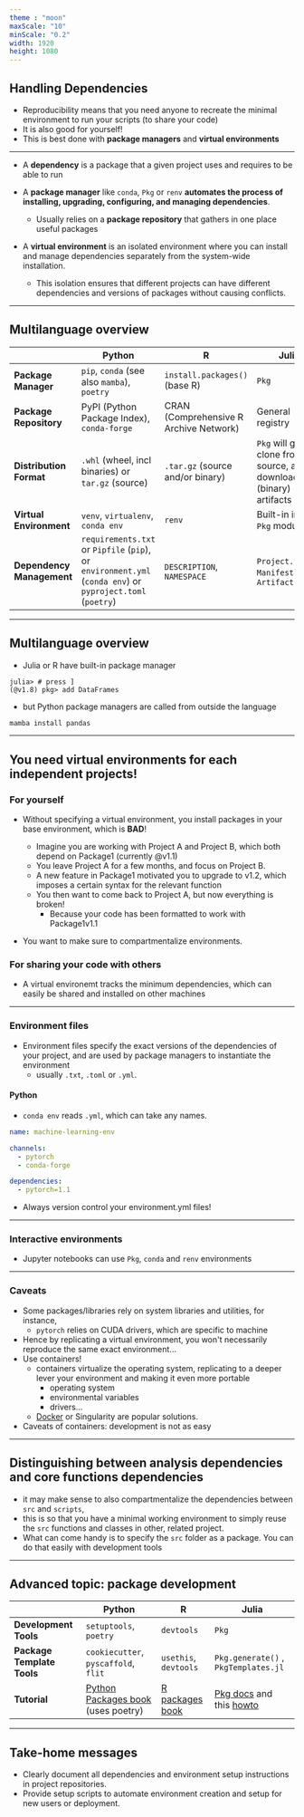 ```yaml
---
theme : "moon"
maxScale: "10"
minScale: "0.2"
width: 1920
height: 1080
---
```

<!-- -->

## Handling Dependencies
- Reproducibility means that you need anyone to recreate the minimal environment to run your scripts (to share your code)
- It is also good for yourself!
- This is best done with **package managers** and **virtual environments** 

---

- A **dependency** is a package that a given project uses and requires to be able to run 

- A **package manager** like `conda`, `Pkg` or `renv` **automates the process of installing, upgrading, configuring, and managing dependencies**.
  - Usually relies on a **package repository** that gathers in one place useful packages

- A **virtual environment** is an isolated environment where you can install and manage dependencies separately from the system-wide installation. 
  - This isolation ensures that different projects can have different dependencies and versions of packages without causing conflicts.

---

## Multilanguage overview

|  | Python | R | Julia |
| --- | --- | --- | --- |
| **Package Manager** | `pip`, `conda` (see also `mamba`), `poetry` | `install.packages()` (base R) | `Pkg` |
| **Package Repository** | PyPI (Python Package Index), `conda-forge` | CRAN (Comprehensive R Archive Network) | General registry |
| **Distribution Format** | `.whl` (wheel, incl binaries) or `tar.gz` (source) | `.tar.gz` (source and/or binary) | `Pkg` will git clone from source, and download (binary) artifacts |
| **Virtual Environment** | `venv`, `virtualenv`, `conda env` | `renv` | Built-in in the `Pkg` module |
| **Dependency Management** | `requirements.txt` or `Pipfile` (`pip`), or `environment.yml` (`conda env`) or `pyproject.toml` (`poetry`) | `DESCRIPTION`, `NAMESPACE` | `Project.toml`, `Manifest.toml`, `Artifacts.toml` |

---

## Multilanguage overview

- Julia or R have built-in package manager
```julia-repl
julia> # press ]
(@v1.8) pkg> add DataFrames
```
- but Python package managers are called from outside the language
```bash
mamba install pandas
```

---

## You need virtual environments for each independent projects!

### For yourself

- Without specifying a virtual environment, you install packages in your base environment, which is **BAD**!

  - Imagine you are working with Project A and Project B, which both depend on Package1 (currently @v1.1)
  - You leave Project A for a few months, and focus on Project B.
  - A new feature in Package1 motivated you to upgrade to v1.2, which imposes a certain syntax for the relevant function
  - You then want to come back to Project A, but now everything is broken!
    - Because your code has been formatted to work with Package1v1.1

- You want to make sure to compartmentalize environments.
  
### For sharing your code with others
- A virtual environemt tracks the minimum dependencies, which can easily be shared and installed on other machines

---

### Environment files

- Environment files specify the exact versions of the dependencies of your project, and are used by package managers to instantiate the environment
  - usually `.txt`, `.toml` or `.yml`.

#### Python 
- `conda env` reads `.yml`, which can take any names.

```yaml
name: machine-learning-env

channels:
  - pytorch
  - conda-forge

dependencies:
  - pytorch=1.1
```

- Always version control your environment.yml files!

---

### Interactive environments
- Jupyter notebooks can use `Pkg`, `conda` and `renv` environments

---

### Caveats
- Some packages/libraries rely on system libraries and utilities, for instance, 
  - `pytorch` relies on CUDA drivers, which are specific to machine
- Hence by replicating a virtual environment, you won't necessarily reproduce the same exact environment...
- Use containers!
  - containers virtualize the operating system, replicating to a deeper lever your environment and making it even more portable
    - operating system
    - environmental variables
    - drivers... 
  - [Docker](https://docs.docker.com/get-started/) or Singularity are popular solutions. 
- Caveats of containers: development is not as easy

---

##  Distinguishing between analysis dependencies and core functions dependencies
  - it may make sense to also compartmentalize the dependencies between `src` and `scripts`,
  - this is so that you have a minimal working environment to simply reuse the `src` functions and classes in other, related project. 
  - What can come handy is to specify the `src` folder as a package. You can do that easily with development tools

---

## Advanced topic: package development


|  | Python | R | Julia |
| --- | --- | --- | --- |
| **Development Tools** | `setuptools`, `poetry` | `devtools` | `Pkg` |
| **Package Template Tools** | `cookiecutter`, `pyscaffold`, `flit` | `usethis`, `devtools` | `Pkg.generate()` , `PkgTemplates.jl` |
| **Tutorial** | [Python Packages book](https://py-pkgs.org/) (uses poetry) | [R packages book](https://r-pkgs.org/) | [Pkg docs](https://pkgdocs.julialang.org/v1/) and this [howto](https://julialang.org/contribute/developing_package/) |

---

## Take-home messages
- Clearly document all dependencies and environment setup instructions in project repositories.
- Provide setup scripts to automate environment creation and setup for new users or deployment.

